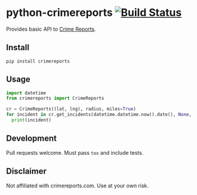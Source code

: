 python-crimereports [![Build Status](https://travis-ci.org/happyleavesaoc/python-crimereports.svg?branch=master)](https://travis-ci.org/happyleavesaoc/python-crimereports)
==============================================================================================================================================================================================

Provides basic API to [Crime Reports](http://crimereports.com).

## Install

`pip install crimereports`

## Usage

```python
import datetime
from crimereports import CrimeReports

cr = CrimeReports((lat, lng), radius, miles=True)
for incident in cr.get_incidents(datetime.datetime.now().date(), None, ['Community Policing']):
  print(incident)
```

## Development

Pull requests welcome. Must pass `tox` and include tests.

## Disclaimer

Not affiliated with crimereports.com. Use at your own risk.
